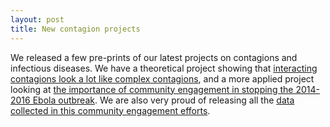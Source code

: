```yaml
---
layout: post
title: New contagion projects
---
```


We released a few pre-prints of our latest projects on contagions and infectious diseases. We have a theoretical project showing that [interacting contagions look a lot like complex contagions](https://arxiv.org/abs/1906.01147), and a more applied project looking at [the importance of community engagement in stopping the 2014-2016 Ebola outbreak](https://www.biorxiv.org/content/10.1101/661959v1). We are also very proud of releasing all the [data collected in this community engagement efforts](https://figshare.com/articles/Social_Mobilization_Action_Consortium_Community_Engagement_data_from_the_2014-2016_Sierra_Leone_Ebola_outbreak/8247002).

